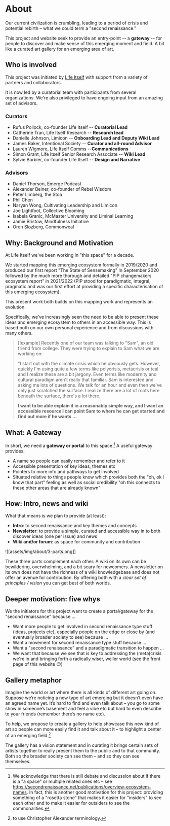 # About

Our current civilization is crumbling, leading to a period of crisis and potential rebirth – what we could term a "second renaissance."

This project and website seek to provide an entry-point -- a **gateway** -- for people to discover and make sense of this emerging moment and field. A bit like  a curated art gallery for an emerging area of art.

## Who is involved

This project was initiated by [Life Itself][] with support from a variety of partners and collaborators.

It is now led by a curatorial team with participants from several organizations. We're also privileged to have ongoing input from an amazing set of advisors.

[Life Itself]: https://lifeitself.org
### Curators

- Rufus Pollock, co-founder Life Itself -- **Curatorial Lead**
- Catherine Tran, Life Itself Research -- **Research lead**
- Danielle Johnson, Limicon -- **Onboarding Lead and Deputy Wiki Lead**
- James Baker, Intentional Society -- **Curator and all-round Advisor**
- Lauren Wigmore, Life Itself Comms --**Communications**
- Simon Grant, Life Itself Senior Research Associate -- **Wiki Lead**
- Sylvie Barbier, co-founder Life Itself -- **Design and Narrative**

### Advisors

- Daniel Thorson, Emerge Podcast
- Alexander Beiner, co-founder of Rebel Wisdom
- Peter Limberg, the Stoa
- Phil Chen
- Naryan Wong, Cultivating Leadership and Limicon
- Joe Lightfoot, Collective Blooming
- Isabela Granic, McMaster University and Liminal Learning
- Jamie Bristow, Mindfulness Initiative
- Oren Slozberg, Commonweal

## Why: Background and Motivation

At Life Itself we've been working in "this space" for a decade. 

We started mapping this emerging ecosystem formally in 2019/2020 and produced our first report "The State of Sensemaking" In September 2020 followed by the much more thorough and detailed "PIP changemakers ecosystem report" in 2021/2022 (PIP stood for paradigmatic, integral, pragmatic and was our first effort at providing a specific characterisation of this emerging ecosystem).

This present work both builds on this mapping work and represents an evolution.

Specifically, we’ve increasingly seen the need to be able to present these ideas and emerging ecosystem to others in an accessible way. This is based both on our own personal experience and from discussions with many others.

> [!example]
>  Recently one of our team was talking to "Sam", an old friend from college. They were trying to explain to Sam what we are working on:
>  
> "I start out with the climate crisis which he obviously gets. However, quickly I'm using quite a few terms like polycrisis, metacrisis or teal and I realize these are a bit jargony. Even terms like modernity and cultural paradigm aren't really that familiar. Sam is interested and asking me lots of questions. We talk for an hour and even then we've only just scratched the surface. I realize there are a lot of roots here beneath the surface, there's a lot there. 
> 
> **I want to be able explain it in a reasonably simple way, and I want an accessible resource I can point Sam to where he can get started and find out more if he wants  ...**

## What: A Gateway

In short, we need a **gateway or portal** to this space.[^1] A useful gateway provides:

[^1]: We acknowledge that there is still debate and discussion about if there is a "a space" or multiple related ones etc – see https://secondrenaissance.net/publications/overview-ecosystem-names. In fact, this is another good motivation for this project: providing something of a "rosetta stone" that makes it easier for "insiders" to see each other and to make it easier for outsiders to see the commonalities.

- A name so people can easily remember and refer to it 
- Accessible presentation of key ideas, themes etc
- Pointers to more info and pathways to get involved
- Situated relative to things people know which provides both the "oh, ok i know that part" feeling as well as social credibility "oh this connects to these other areas that are already known"
##  How: Intro, news and wiki

What that means is we plan to provide (at least):

- **Intro**: to second renaissance and key themes and concepts
- **Newsletter**: to provide a simple, curated and accessible way in to both discover ideas (one per issue) and news
- **Wiki and/or forum**: as space for community and contribution


![[assets/img/about/3-parts.png]]

These three parts complement each other. A wiki on its own can be bewildering, overwhelming, and a bit scary for newcomers. A newsletter on its own does not have the richness of a wiki knowledgebase and does not offer an avenue for contribution. By offering both with a *clear set of principles / vision* you can get best of both worlds.

## Deeper motivation: five whys

We the initiators for this project want to create a portal/gateway for the "second renaissance" because …

- Want more people to get involved in second renaissance type stuff (ideas, projects etc), especially people on the edge or close by (and eventually broader society to see) because …
- Want a movement for second renaissance type stuff because  …
- Want a "second renaissance" and a paradigmatic transition to happen ...
- We want that because we see that is key to addressing the (meta)crisis we're in and bringing forth a radically wiser, weller world (see the front page of this website 😉)

## Gallery metaphor

Imagine the world or art where there is all kinds of different art going on. Suppose we’re noticing a new type of art emerging but it doesn’t even have an agreed name yet. It’s hard to find and even talk about  – you go to some show in someone’s basement and feel a vibe etc but hard to even describe to your friends (remember there’s no name etc).

To help, we propose to create a gallery to help showcase this new kind of art so people can more easily find it and talk about it – to highlight a center of an emerging field.[^2]

[^2]: to use Christopher Alexander terminology.

The gallery has a vision statement and in curating it brings certain sets of artists together to really present them to the public and to that community. Both so the broader society can see them – and so they can see themselves.